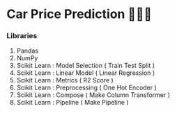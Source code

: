 # Car Price Prediction 🚗🚙🚐

### Libraries

1. Pandas 
2. NumPy
3. Scikit Learn : Model Selection ( Train Test Split )
4. Scikit Learn : Linear Model ( Linear Regression )
5. Scikit Learn : Metrics ( R2 Score )
6. Scikit Learn : Preprocessing ( One Hot Encoder )
7. Scikit Learn : Compose ( Make Column Transformer )
8. Scikit Learn : Pipeline ( Make Pipeline )
